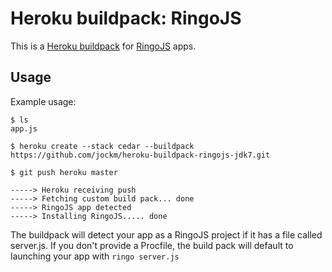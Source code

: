 Heroku buildpack: RingoJS
========================

This is a [Heroku buildpack](http://devcenter.heroku.com/articles/buildpack) for [RingoJS](http://ringojs.org/) apps.

Usage
-----

Example usage:

    $ ls
    app.js

    $ heroku create --stack cedar --buildpack https://github.com/jockm/heroku-buildpack-ringojs-jdk7.git
	
	$ git push heroku master

    -----> Heroku receiving push
    -----> Fetching custom build pack... done
    -----> RingoJS app detected
    -----> Installing RingoJS..... done

The buildpack will detect your app as a RingoJS project if it has a file called server.js. If you don't provide a Procfile, the build pack will default to launching your app with `ringo server.js`
